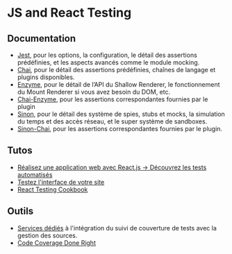 # JS and React Testing

## Documentation

- [Jest](https://facebook.github.io/jest), pour les options, la configuration, le détail des assertions prédéfinies, et les aspects avancés comme le module mocking.
- [Chai](http://chaijs.com), pour le détail des assertions prédéfinies, chaînes de langage et plugins disponibles.
- [Enzyme](http://airbnb.io/enzyme), pour le détail de l’API du Shallow Renderer, le fonctionnement du Mount Renderer si vous avez besoin du DOM, etc.
- [Chai-Enzyme](https://github.com/producthunt/chai-enzyme#readme), pour les assertions correspondantes fournies par le plugin
- [Sinon](http://sinonjs.org), pour le détail des système de spies, stubs et mocks, la simulation du temps et des accès réseau, et le super système de sandboxes.
- [Sinon-Chai](https://github.com/domenic/sinon-chai#readme), pour les assertions correspondantes fournies par le plugin.

## Tutos

- [Réalisez une application web avec React.js -> Découvrez les tests automatisés](https://openclassrooms.com/fr/courses/4664381-realisez-une-application-web-avec-react-js/4664906-decouvrez-les-tests-automatises)
- [Testez l'interface de votre site](https://openclassrooms.com/fr/courses/3504461-testez-linterface-de-votre-site)
- [React Testing Cookbook](https://egghead.io/courses/react-testing-cookbook)

## Outils

- [Services dédiés](https://github.com/marketplace/category/code-review) à l'intégration du suivi de couverture de tests avec la gestion des sources.
- [Code Coverage Done Right](https://codecov.io)
